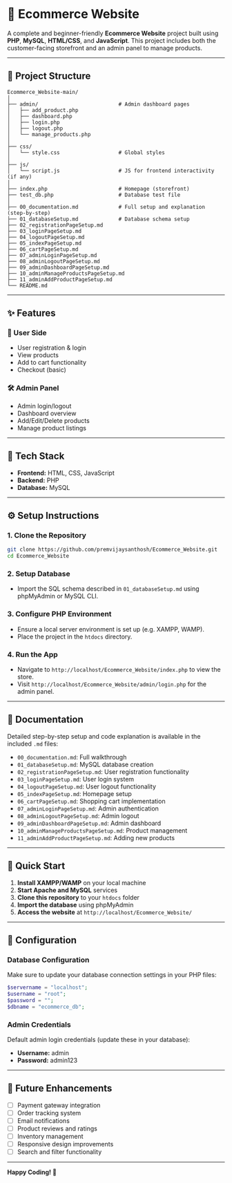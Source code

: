 # 🛒 Ecommerce Website

A complete and beginner-friendly **Ecommerce Website** project built using **PHP**, **MySQL**, **HTML/CSS**, and **JavaScript**. This project includes both the customer-facing storefront and an admin panel to manage products.

---

## 📂 Project Structure

```
Ecommerce_Website-main/
│
├── admin/                          # Admin dashboard pages
│   ├── add_product.php
│   ├── dashboard.php
│   ├── login.php
│   ├── logout.php
│   └── manage_products.php
│
├── css/
│   └── style.css                   # Global styles
│
├── js/
│   └── script.js                   # JS for frontend interactivity (if any)
│
├── index.php                       # Homepage (storefront)
├── test_db.php                     # Database test file
│
├── 00_documentation.md             # Full setup and explanation (step-by-step)
├── 01_databaseSetup.md             # Database schema setup
├── 02_registrationPageSetup.md
├── 03_loginPageSetup.md
├── 04_logoutPageSetup.md
├── 05_indexPageSetup.md
├── 06_cartPageSetup.md
├── 07_adminLoginPageSetup.md
├── 08_adminLogoutPageSetup.md
├── 09_adminDashboardPageSetup.md
├── 10_adminManageProductsPageSetup.md
├── 11_adminAddProductPageSetup.md
└── README.md
```

---

## ✨ Features

### 👤 User Side
- User registration & login
- View products
- Add to cart functionality
- Checkout (basic)

### 🛠️ Admin Panel
- Admin login/logout
- Dashboard overview
- Add/Edit/Delete products
- Manage product listings

---

## 🧰 Tech Stack

- **Frontend:** HTML, CSS, JavaScript
- **Backend:** PHP
- **Database:** MySQL

---

## ⚙️ Setup Instructions

### 1. **Clone the Repository**
```bash
git clone https://github.com/premvijaysanthosh/Ecommerce_Website.git
cd Ecommerce_Website
```

### 2. **Setup Database**
- Import the SQL schema described in `01_databaseSetup.md` using phpMyAdmin or MySQL CLI.

### 3. **Configure PHP Environment**
- Ensure a local server environment is set up (e.g. XAMPP, WAMP).
- Place the project in the `htdocs` directory.

### 4. **Run the App**
- Navigate to `http://localhost/Ecommerce_Website/index.php` to view the store.
- Visit `http://localhost/Ecommerce_Website/admin/login.php` for the admin panel.

---

## 📄 Documentation

Detailed step-by-step setup and code explanation is available in the included `.md` files:

- `00_documentation.md`: Full walkthrough
- `01_databaseSetup.md`: MySQL database creation
- `02_registrationPageSetup.md`: User registration functionality
- `03_loginPageSetup.md`: User login system
- `04_logoutPageSetup.md`: User logout functionality
- `05_indexPageSetup.md`: Homepage setup
- `06_cartPageSetup.md`: Shopping cart implementation
- `07_adminLoginPageSetup.md`: Admin authentication
- `08_adminLogoutPageSetup.md`: Admin logout
- `09_adminDashboardPageSetup.md`: Admin dashboard
- `10_adminManageProductsPageSetup.md`: Product management
- `11_adminAddProductPageSetup.md`: Adding new products

---

## 🚀 Quick Start

1. **Install XAMPP/WAMP** on your local machine
2. **Start Apache and MySQL** services
3. **Clone this repository** to your `htdocs` folder
4. **Import the database** using phpMyAdmin
5. **Access the website** at `http://localhost/Ecommerce_Website/`

---

## 🔧 Configuration

### Database Configuration
Make sure to update your database connection settings in your PHP files:

```php
$servername = "localhost";
$username = "root";
$password = "";
$dbname = "ecommerce_db";
```

### Admin Credentials
Default admin login credentials (update these in your database):
- **Username:** admin
- **Password:** admin123

---

## 🎯 Future Enhancements

- [ ] Payment gateway integration
- [ ] Order tracking system
- [ ] Email notifications
- [ ] Product reviews and ratings
- [ ] Inventory management
- [ ] Responsive design improvements
- [ ] Search and filter functionality

---

**Happy Coding! 🚀**
